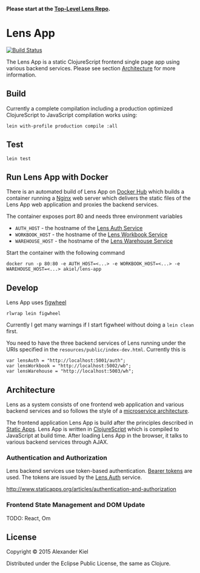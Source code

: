 __Please start at the [Top-Level Lens Repo][11].__

# Lens App

[![Build Status](https://travis-ci.org/alexanderkiel/lens-app.svg?branch=master)](https://travis-ci.org/alexanderkiel/lens-app)

The Lens App is a static ClojureScript frontend single page app using various 
backend services. Please see section [Architecture](#architecture) for more 
information.

## Build

Currently a complete compilation including a production optimized ClojureScript
to JavaScript compilation works using:

    lein with-profile production compile :all

## Test

    lein test

## Run Lens App with Docker

There is an automated build of Lens App on [Docker Hub][10] which builds a
container running a [Nginx][7] web server which delivers the static files of the
Lens App web application and proxies the backend services.

The container exposes port 80 and needs three environment variables

 * `AUTH_HOST` - the hostname of the [Lens Auth Service][5]
 * `WORKBOOK_HOST` - the hostname of the [Lens Workbook Service][8]
 * `WAREHOUSE_HOST` - the hostname of the [Lens Warehouse Service][9]

Start the container with the following command

    docker run -p 80:80 -e AUTH_HOST=<...> -e WORKBOOK_HOST=<...> -e WAREHOUSE_HOST=<...> akiel/lens-app

## Develop

Lens App uses [figwheel][6]

    rlwrap lein figwheel

Currently I get many warnings if I start figwheel without doing a `lein clean` 
first. 

You need to have the three backend services of Lens running under the URIs
specified in the `resources/public/index-dev.html`. Currently this is

    var lensAuth = "http://localhost:5001/auth";
    var lensWorkbook = "http://localhost:5002/wb";
    var lensWarehouse = "http://localhost:5003/wh";

## Architecture

Lens as a system consists of one frontend web application and various backend
services and so follows the style of a [microservice architecture][1].

The frontend application Lens App is build after the principles described in
[Static Apps][2]. Lens App is written in [ClojureScript][3] which is compiled to
JavaScript at build time. After loading Lens App in the browser, it talks to
various backend services through AJAX.

### Authentication and Authorization

Lens backend services use token-based authentication. [Bearer tokens][4] are
used. The tokens are issued by the [Lens Auth][5] service.

http://www.staticapps.org/articles/authentication-and-authorization

### Frontend State Management and DOM Update

TODO: React, Om

## License

Copyright © 2015 Alexander Kiel

Distributed under the Eclipse Public License, the same as Clojure.

[1]: <http://martinfowler.com/articles/microservices.html>
[2]: <http://www.staticapps.org/>
[3]: <https://github.com/clojure/clojurescript>
[4]: <https://tools.ietf.org/html/rfc6750>
[5]: <https://github.com/alexanderkiel/lens-auth>
[6]: <https://github.com/bhauman/lein-figwheel>
[7]: <http://nginx.org/>
[8]: <https://github.com/alexanderkiel/lens-workbook>
[9]: <https://github.com/alexanderkiel/lens-warehouse>
[10]: <https://registry.hub.docker.com/u/akiel/lens-app/>
[11]: <https://github.com/alexanderkiel/lens>
